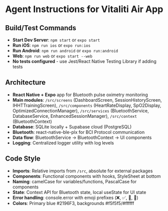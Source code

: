 # Agent Instructions for Vitaliti Air App

## Build/Test Commands
- **Start Dev Server**: `npm start` or `expo start`
- **Run iOS**: `npm run ios` or `expo run:ios`  
- **Run Android**: `npm run android` or `expo run:android`
- **Web**: `npm run web` or `expo start --web`
- **No tests configured** - use Jest/React Native Testing Library if adding tests

## Architecture
- **React Native + Expo** app for Bluetooth pulse oximetry monitoring
- **Main modules**: `/src/screens` (DashboardScreen, SessionHistoryScreen, IHHTTrainingScreen), `/src/components` (HeartRateDisplay, SpO2Display, OptimizedConnectionManager), `/src/services` (BluetoothService, DatabaseService, EnhancedSessionManager), `/src/context` (BluetoothContext)
- **Database**: SQLite locally + Supabase cloud (PostgreSQL)
- **Bluetooth**: react-native-ble-plx for BCI Protocol communication
- **Data flow**: BluetoothService → BluetoothContext → UI components
- **Logging**: Centralized logger utility with log levels

## Code Style
- **Imports**: Relative imports from `/src`, absolute for external packages
- **Components**: Functional components with hooks, StyleSheet at bottom
- **Naming**: camelCase for variables/functions, PascalCase for components
- **State**: Context API for Bluetooth state, local useState for UI state
- **Error handling**: console.error with emoji prefixes (❌, ✅, 🎯, 📱)
- **Colors**: Primary blue #2196F3, backgrounds #f5f5f5/#ffffff
